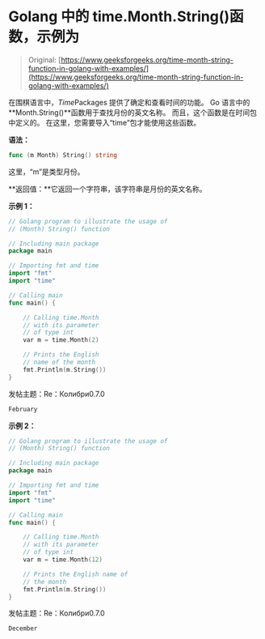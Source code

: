 # Golang 中的 time.Month.String()函数，示例为

> Original: [https://www.geeksforgeeks.org/time-month-string-function-in-golang-with-examples/](https://www.geeksforgeeks.org/time-month-string-function-in-golang-with-examples/)

在围棋语言中，*Time*Packages 提供了确定和查看时间的功能。 Go 语言中的**Month.String()**函数用于查找月份的英文名称。 而且，这个函数是在时间包中定义的。 在这里，您需要导入“time”包才能使用这些函数。

**语法：**

```go
func (m Month) String() string

```

这里，“m”是类型月份。

**返回值：**它返回一个字符串，该字符串是月份的英文名称。

**示例 1：**

```go
// Golang program to illustrate the usage of
// (Month) String() function

// Including main package
package main

// Importing fmt and time
import "fmt"
import "time"

// Calling main
func main() {

    // Calling time.Month
    // with its parameter
    // of type int
    var m = time.Month(2)

    // Prints the English 
    // name of the month
    fmt.Println(m.String())
}
```

发帖主题：Re：Колибри0.7.0

```go
February

```

**示例 2：**

```go
// Golang program to illustrate the usage of
// (Month) String() function

// Including main package
package main

// Importing fmt and time
import "fmt"
import "time"

// Calling main
func main() {

    // Calling time.Month
    // with its parameter
    // of type int
    var m = time.Month(12)

    // Prints the English name of 
    // the month
    fmt.Println(m.String())
}
```

发帖主题：Re：Колибри0.7.0

```go
December

```